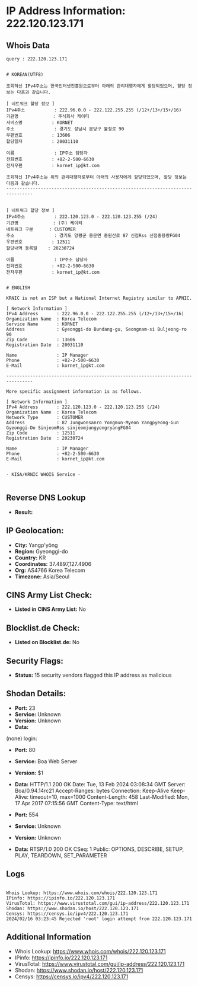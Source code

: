 # IP Address Information: 222.120.123.171

## Whois Data
```
query : 222.120.123.171


# KOREAN(UTF8)

조회하신 IPv4주소는 한국인터넷진흥원으로부터 아래의 관리대행자에게 할당되었으며, 할당 정보는 다음과 같습니다.

[ 네트워크 할당 정보 ]
IPv4주소           : 222.96.0.0 - 222.122.255.255 (/12+/13+/15+/16)
기관명             : 주식회사 케이티
서비스명           : KORNET
주소               : 경기도 성남시 분당구 불정로 90
우편번호           : 13606
할당일자           : 20031110

이름               : IP주소 담당자
전화번호           : +82-2-500-6630
전자우편           : kornet_ip@kt.com

조회하신 IPv4주소는 위의 관리대행자로부터 아래의 사용자에게 할당되었으며, 할당 정보는 다음과 같습니다.
--------------------------------------------------------------------------------


[ 네트워크 할당 정보 ]
IPv4주소           : 222.120.123.0 - 222.120.123.255 (/24)
기관명             : (주) 케이티
네트워크 구분      : CUSTOMER
주소               : 경기도 양평군 용문면 중원산로 87 신점Rss 신점중용량FG04
우편번호           : 12511
할당내역 등록일    : 20230724

이름               : IP주소 담당자
전화번호           : +82-2-500-6630
전자우편           : kornet_ip@kt.com


# ENGLISH

KRNIC is not an ISP but a National Internet Registry similar to APNIC.

[ Network Information ]
IPv4 Address       : 222.96.0.0 - 222.122.255.255 (/12+/13+/15+/16)
Organization Name  : Korea Telecom
Service Name       : KORNET
Address            : Gyeonggi-do Bundang-gu, Seongnam-si Buljeong-ro 90
Zip Code           : 13606
Registration Date  : 20031110

Name               : IP Manager
Phone              : +82-2-500-6630
E-Mail             : kornet_ip@kt.com

--------------------------------------------------------------------------------

More specific assignment information is as follows.

[ Network Information ]
IPv4 Address       : 222.120.123.0 - 222.120.123.255 (/24)
Organization Name  : Korea Telecom
Network Type       : CUSTOMER
Address            : 87 Jungwonsanro Yongmun-Myeon Yangpyeong-Gun Gyeonggi-Do SinjeomRss sinjeomjungyongryangFG04
Zip Code           : 12511
Registration Date  : 20230724

Name               : IP Manager
Phone              : +82-2-500-6630
E-Mail             : kornet_ip@kt.com


- KISA/KRNIC WHOIS Service -


```
## Reverse DNS Lookup
- **Result:** 

## IP Geolocation:
- **City:** Yangp'yŏng
- **Region:** Gyeonggi-do
- **Country:** KR
- **Coordinates:** 37.4897,127.4906
- **Org:** AS4766 Korea Telecom
- **Timezone:** Asia/Seoul

## CINS Army List Check:
- **Listed in CINS Army List:** 
No

## Blocklist.de Check:
- **Listed on Blocklist.de:** 
No

## Security Flags:
- **Status:** 15 security vendors flagged this IP address as malicious

## Shodan Details:
- **Port:** 23
- **Service:** Unknown
- **Version:** Unknown
- **Data:** 
(none) login: 

- **Port:** 80
- **Service:** Boa Web Server
- **Version:** $1
- **Data:** HTTP/1.1 200 OK
Date: Tue, 13 Feb 2024 03:08:34 GMT
Server: Boa/0.94.14rc21
Accept-Ranges: bytes
Connection: Keep-Alive
Keep-Alive: timeout=10, max=1000
Content-Length: 458
Last-Modified: Mon, 17 Apr 2017 07:15:56 GMT
Content-Type: text/html



- **Port:** 554
- **Service:** Unknown
- **Version:** Unknown
- **Data:** RTSP/1.0 200 OK
CSeq: 1
Public: OPTIONS, DESCRIBE, SETUP, PLAY, TEARDOWN, SET_PARAMETER



## Logs
```

Whois Lookup: https://www.whois.com/whois/222.120.123.171
IPinfo: https://ipinfo.io/222.120.123.171
VirusTotal: https://www.virustotal.com/gui/ip-address/222.120.123.171
Shodan: https://www.shodan.io/host/222.120.123.171
Censys: https://censys.io/ipv4/222.120.123.171
2024/02/16 03:23:45 Rejected 'root' login attempt from 222.120.123.171

```
## Additional Information
- Whois Lookup: https://www.whois.com/whois/222.120.123.171
- IPinfo: https://ipinfo.io/222.120.123.171
- VirusTotal: https://www.virustotal.com/gui/ip-address/222.120.123.171
- Shodan: https://www.shodan.io/host/222.120.123.171
- Censys: https://censys.io/ipv4/222.120.123.171

